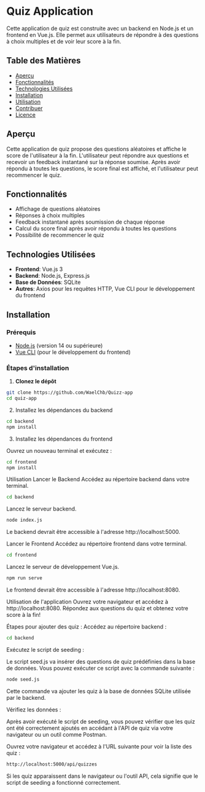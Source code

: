 # Quiz Application

Cette application de quiz est construite avec un backend en Node.js et un frontend en Vue.js. Elle permet aux utilisateurs de répondre à des questions à choix multiples et de voir leur score à la fin.

## Table des Matières

- [Aperçu](#aperçu)
- [Fonctionnalités](#fonctionnalités)
- [Technologies Utilisées](#technologies-utilisées)
- [Installation](#installation)
- [Utilisation](#utilisation)
- [Contribuer](#contribuer)
- [Licence](#licence)

## Aperçu

Cette application de quiz propose des questions aléatoires et affiche le score de l'utilisateur à la fin. L'utilisateur peut répondre aux questions et recevoir un feedback instantané sur la réponse soumise. Après avoir répondu à toutes les questions, le score final est affiché, et l'utilisateur peut recommencer le quiz.

## Fonctionnalités

- Affichage de questions aléatoires
- Réponses à choix multiples
- Feedback instantané après soumission de chaque réponse
- Calcul du score final après avoir répondu à toutes les questions
- Possibilité de recommencer le quiz

## Technologies Utilisées

- **Frontend**: Vue.js 3
- **Backend**: Node.js, Express.js
- **Base de Données**: SQLite
- **Autres**: Axios pour les requêtes HTTP, Vue CLI pour le développement du frontend

## Installation

### Prérequis

- [Node.js](https://nodejs.org/) (version 14 ou supérieure)
- [Vue CLI](https://cli.vuejs.org/) (pour le développement du frontend)

### Étapes d'installation

1. **Clonez le dépôt**

```bash
git clone https://github.com/WaelChb/Quizz-app
cd quiz-app
```

   2. Installez les dépendances du backend

```bash
cd backend
npm install
```

3. Installez les dépendances du frontend

Ouvrez un nouveau terminal et exécutez :

```bash
cd frontend
npm install
```

Utilisation
Lancer le Backend
Accédez au répertoire backend dans votre terminal.

```bash
cd backend
```

Lancez le serveur backend.

```bash
node index.js
```

Le backend devrait être accessible à l'adresse http://localhost:5000.

Lancer le Frontend
Accédez au répertoire frontend dans votre terminal.

```bash
cd frontend
```

Lancez le serveur de développement Vue.js.

```bash
npm run serve
```

Le frontend devrait être accessible à l'adresse http://localhost:8080.

Utilisation de l'application
Ouvrez votre navigateur et accédez à http://localhost:8080.
Répondez aux questions du quiz et obtenez votre score à la fin!

Étapes pour ajouter des quiz :
Accédez au répertoire backend :

```bash
cd backend
```
Exécutez le script de seeding :

Le script seed.js va insérer des questions de quiz prédéfinies dans la base de données. Vous pouvez exécuter ce script avec la commande suivante :

```bash
node seed.js
```
Cette commande va ajouter les quiz à la base de données SQLite utilisée par le backend.

Vérifiez les données :

Après avoir exécuté le script de seeding, vous pouvez vérifier que les quiz ont été correctement ajoutés en accédant à l'API de quiz via votre navigateur ou un outil comme Postman.

Ouvrez votre navigateur et accédez à l'URL suivante pour voir la liste des quiz :

```bash
http://localhost:5000/api/quizzes
```
Si les quiz apparaissent dans le navigateur ou l'outil API, cela signifie que le script de seeding a fonctionné correctement.
